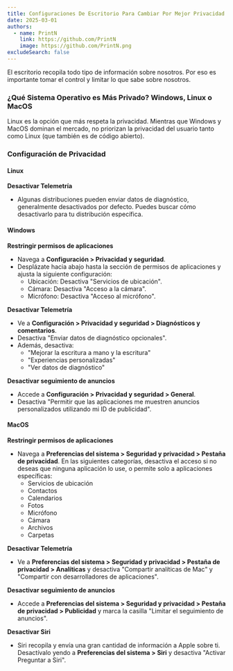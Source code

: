 ```yaml
---
title: Configuraciones De Escritorio Para Cambiar Por Mejor Privacidad
date: 2025-03-01
authors:
  - name: PrintN
    link: https://github.com/PrintN
    image: https://github.com/PrintN.png
excludeSearch: false
---
```

El escritorio recopila todo tipo de información sobre nosotros. Por eso es importante tomar el control y limitar lo que sabe sobre nosotros.

### ¿Qué Sistema Operativo es Más Privado? Windows, Linux o MacOS
Linux es la opción que más respeta la privacidad. Mientras que Windows y MacOS dominan el mercado, no priorizan la privacidad del usuario tanto como Linux (que también es de código abierto).

### Configuración de Privacidad
#### Linux
**Desactivar Telemetría** 
- Algunas distribuciones pueden enviar datos de diagnóstico, generalmente desactivados por defecto. Puedes buscar cómo desactivarlo para tu distribución específica.

#### Windows
**Restringir permisos de aplicaciones** 
- Navega a **Configuración > Privacidad y seguridad**.
- Desplázate hacia abajo hasta la sección de permisos de aplicaciones y ajusta la siguiente configuración:
    - Ubicación: Desactiva "Servicios de ubicación".
    - Cámara: Desactiva "Acceso a la cámara".
    - Micrófono: Desactiva "Acceso al micrófono".

**Desactivar Telemetría** 
- Ve a **Configuración > Privacidad y seguridad > Diagnósticos y comentarios**.
- Desactiva "Enviar datos de diagnóstico opcionales".
- Además, desactiva:
    - "Mejorar la escritura a mano y la escritura"
    - "Experiencias personalizadas"
    - "Ver datos de diagnóstico"

**Desactivar seguimiento de anuncios**
- Accede a **Configuración > Privacidad y seguridad > General**.
- Desactiva "Permitir que las aplicaciones me muestren anuncios personalizados utilizando mi ID de publicidad".

#### MacOS
**Restringir permisos de aplicaciones** 
- Navega a **Preferencias del sistema > Seguridad y privacidad > Pestaña de privacidad**. En las siguientes categorías, desactiva el acceso si no deseas que ninguna aplicación lo use, o permite solo a aplicaciones específicas:
    - Servicios de ubicación
    - Contactos
    - Calendarios
    - Fotos
    - Micrófono
    - Cámara
    - Archivos 
    - Carpetas

**Desactivar Telemetría** 
- Ve a **Preferencias del sistema > Seguridad y privacidad > Pestaña de privacidad > Analíticas** y desactiva "Compartir analíticas de Mac" y "Compartir con desarrolladores de aplicaciones".

**Desactivar seguimiento de anuncios**
- Accede a **Preferencias del sistema > Seguridad y privacidad > Pestaña de privacidad > Publicidad** y marca la casilla "Limitar el seguimiento de anuncios".

**Desactivar Siri**
- Siri recopila y envía una gran cantidad de información a Apple sobre ti. Desactívalo yendo a **Preferencias del sistema > Siri** y desactiva "Activar Preguntar a Siri".